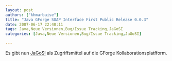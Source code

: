 ```yaml
---
layout: post
authors: ["khmarbaise"]
title: "Java GForge SOAP Interface First Public Release 0.0.3"
date: 2007-06-17 22:40:11
tags: Java,Neue Versionen,Bug/Issue Tracking,JaGoSI
categories: [Java,Neue Versionen,Bug/Issue Tracking,JaGoSI]

---
```

Es gibt nun <a href="http://jagosi.soebes.de">JaGoSI</a> als Zugriffsmittel auf die GForge Kollaborationsplatfform.
